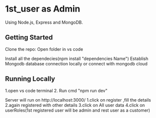 # 1st_user as Admin
 Using Node.js, Express and MongoDB.



## Getting Started
Clone the repo:
Open folder in vs code

Install all the dependecies(npm install "dependencies Name")
Establish Mongodb database connection locally or connect with mongodb cloud


## Running Locally
1.open vs code terminal
2. Run cmd "npm run dev"

Server will run on http://localhost:3000/
1.click on register ,fill the details 
2.again registered with other details
3.click on All user data
4.click on userRoles(1st registered user will be admin and rest user as a customer)


